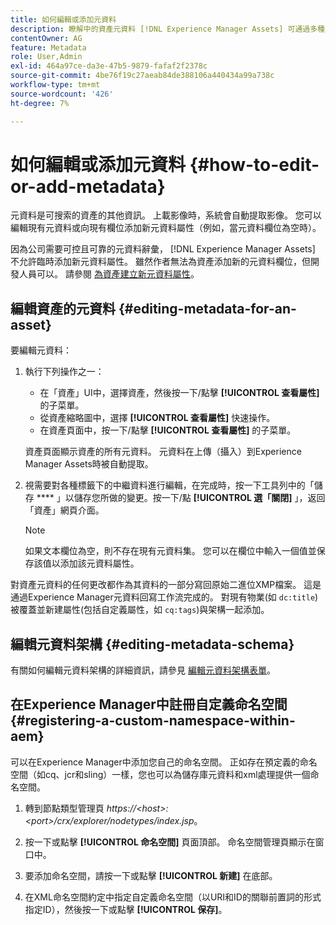 ```yaml
---
title: 如何編輯或添加元資料
description: 瞭解中的資產元資料 [!DNL Experience Manager Assets] 可通過多種方式編輯資產元資料。
contentOwner: AG
feature: Metadata
role: User,Admin
exl-id: 464a97ce-da3e-47b5-9879-fafaf2f2378c
source-git-commit: 4be76f19c27aeab84de388106a440434a99a738c
workflow-type: tm+mt
source-wordcount: '426'
ht-degree: 7%

---
```


# 如何編輯或添加元資料 {#how-to-edit-or-add-metadata}

元資料是可搜索的資產的其他資訊。 上載影像時，系統會自動提取影像。 您可以編輯現有元資料或向現有欄位添加新元資料屬性（例如，當元資料欄位為空時）。

因為公司需要可控且可靠的元資料辭彙， [!DNL Experience Manager Assets] 不允許臨時添加新元資料屬性。 雖然作者無法為資產添加新的元資料欄位，但開發人員可以。 請參閱 [為資產建立新元資料屬性](meta-edit.md#editing-metadata-schema)。

## 編輯資產的元資料 {#editing-metadata-for-an-asset}

要編輯元資料：

1. 執行下列操作之一：

   * 在「資產」UI中，選擇資產，然後按一下/點擊 **[!UICONTROL 查看屬性]** 的子菜單。
   * 從資產縮略圖中，選擇 **[!UICONTROL 查看屬性]** 快速操作。
   * 在資產頁面中，按一下/點擊 **[!UICONTROL 查看屬性]** 的子菜單。

   資產頁面顯示資產的所有元資料。 元資料在上傳（攝入）到Experience Manager Assets時被自動提取。

1. 視需要對各種標籤下的中繼資料進行編輯，在完成時，按一下工具列中的「儲存 **** 」以儲存您所做的變更。按一下/點 **[!UICONTROL 選「關閉]** 」，返回「資產」網頁介面。

   >[!NOTE]
   >
   >如果文本欄位為空，則不存在現有元資料集。 您可以在欄位中輸入一個值並保存該值以添加該元資料屬性。

對資產元資料的任何更改都作為其資料的一部分寫回原始二進位XMP檔案。 這是通過Experience Manager元資料回寫工作流完成的。 對現有物業(如 `dc:title`)被覆蓋並新建屬性(包括自定義屬性，如 `cq:tags`)與架構一起添加。

<!-- XMP write-back is supported and enabled for the platforms and file formats described in technical requirements. -->

## 編輯元資料架構 {#editing-metadata-schema}

有關如何編輯元資料架構的詳細資訊，請參見 [編輯元資料架構表單](metadata-schemas.md#edit-metadata-schema-forms)。

## 在Experience Manager中註冊自定義命名空間 {#registering-a-custom-namespace-within-aem}

可以在Experience Manager中添加您自己的命名空間。 正如存在預定義的命名空間（如cq、jcr和sling）一樣，您也可以為儲存庫元資料和xml處理提供一個命名空間。

1. 轉到節點類型管理頁 *https://&lt;host>:&lt;port>/crx/explorer/nodetypes/index.jsp*。
1. 按一下或點擊 **[!UICONTROL 命名空間]** 頁面頂部。 命名空間管理頁顯示在窗口中。

1. 要添加命名空間，請按一下或點擊 **[!UICONTROL 新建]** 在底部。
1. 在XML命名空間約定中指定自定義命名空間（以URI和ID的關聯前置詞的形式指定ID），然後按一下或點擊 **[!UICONTROL 保存]**。
